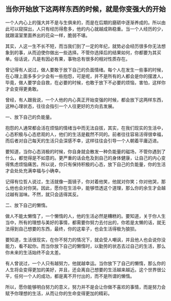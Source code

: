 ## 当你开始放下这两样东西的时候，就是你变强大的开始

一个人内心上的强大并不是与生俱来的，而是在后期的磨砺中逐渐养成的。所以由此可以窥探出，人只有经历得愈多，他的内心就越成熟稳重。当一个人经历的少，就跟温室里面养出的花朵一样，脆弱不堪。

其实，人这一生不长不短，而当我们到了一定的年纪，就势必会经历很多你无法想象到的事，从而迫使你做出一些选择。不管你选择后的结果如何，你都要为其买单。俗话说，凡是有因必有果，事物总有很多的相对性质存在。

曾记得有人说过，做人要敢于放下自己的负面情绪。每个人在发生一些事的时候，在心理上面多多少少会有一些抱怨，可是呢，并不是所有的人都会是你的摆渡人，毕竟，做人要学会自救，在必要的时候，也敢于放下不必要的烦恼，害怕，这样你才会变得更勇敢。

曾经，有人跟我说，一个人他的内心真正开始变强的时候，都会放下这两样东西，这种心理状态，往往会指引一个人往更好的方向去发展。

一、放下自己的负能量。

抱怨的人通常都会活在烦恼的情绪当中而无法自拔，其实，在我们现实的生活中，心态积极与心态悲观的人，他们的生活是截然不同的。前者往往容易活得很幸福，而后者对自己每天的生活只会深感不幸，这样往往会引导一个人朝着平庸迈进。

要知道，当你心态消极的时候，你自身就会散发一种负能量的磁场，不管你遇到了什么，都觉得是不如意的。更严重的话会危及到自己的身体健康，让自己的内心变得焦虑烦恼痛苦。所以说，你只有保持积极的心态，放下自己的负能量，你的生活才会处处充满幸福与小确幸。

记得有位哲人说过，生活就像一面镜子，你对着他笑，他就对你笑；你对他哭，那么他也会对你哭。因此，愿你在生活中，能够悟透这个道理，那么你的余生才会越过越有滋味。不然，就只会适得其反。

二、放下自己的懒惰。

做人不能太懒惰了，一个懒惰的人，他的生活必然是糟糕的。要知道，关于你人生当中，所有的理想与美好的事情，都需要你努力去付出的，你若是太懒的话，就无法得到自己想要的东西，最终，你的这辈子，也会生活得极为狼狈。

要知道，生活很现实，在你不努力的情况下，就会受人嘲讽，并且他人也会说你没能力，看不起你。而当你放下自己的懒惰时，以勤劳的状态去过自己的生活，那么你未来的生活始终不会太差。

有人曾说过，一个人只有越努力，他就越幸运。当你放下了自己的懒惰，那么你的人生将会变得更加的美好，并且，还会离自己想要的生活越来越近。这个世界很公平，任何一个人的成功，都是离不开付出的，而不是所谓的懒惰。

所以，愿你能够明白努力的意义，努力并不是会让你做不喜欢的事情，而是努力会赋予你理想的生活，从而让你的生命变得更加的精彩。
